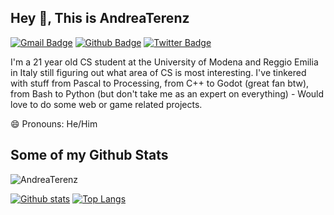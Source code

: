 ## Hey 👋, This is AndreaTerenz
[![Gmail Badge](https://img.shields.io/badge/-andrea.terenziani.at@gmail.com-c14438?style=flat&logo=Gmail&logoColor=white&link=mailto:andrea.terenziani.at@gmail.com)](mailto:andrea.terenziani.at@gmail.com) [![Github Badge](https://img.shields.io/badge/-AndreaTerenz-grey?style=flat&logo=github&logoColor=white&link=https://github.com/AndreaTerenz/)](https://www.github.com/AndreaTerenz/) [![Twitter Badge](https://img.shields.io/badge/-@AtTerenziani-00acee?style=flat&logo=twitter&logoColor=white&link=https://twitter.com/@AtTerenziani/)](https://www.twitter.com/@AtTerenziani/) <p align='left'>I'm a 21 year old CS student at the University of Modena and Reggio Emilia in Italy still figuring out what area of CS is most interesting.
I've tinkered with stuff from Pascal to Processing, from C++ to Godot (great fan btw), from Bash to Python (but don't take me as an expert on everything) - Would love to do some web or game related projects.</p><p align='left'>

😄 Pronouns: He/Him

## Some of my Github Stats
<p align=left> <img src=https://komarev.com/ghpvc/?username=AndreaTerenz alt=AndreaTerenz /> </p>

[![Github stats](https://github-readme-stats.vercel.app/api?username=AndreaTerenz&show_icons=true&include_all_commits=true)](https://github.com/AndreaTerenz/github-readme-stats)
[![Top Langs](https://github-readme-stats.vercel.app/api/top-langs/?username=AndreaTerenz&layout=compact)](https://github.com/AndreaTerenz/github-readme-stats)



